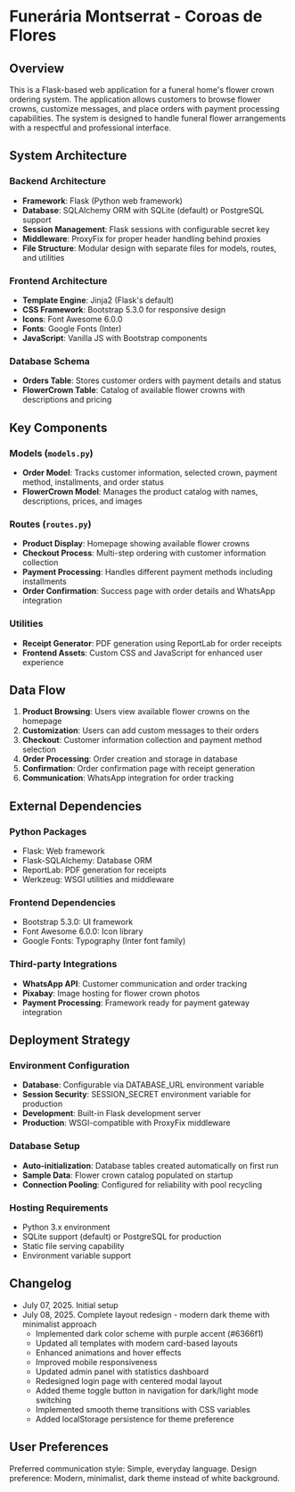 # Funerária Montserrat - Coroas de Flores

## Overview

This is a Flask-based web application for a funeral home's flower crown ordering system. The application allows customers to browse flower crowns, customize messages, and place orders with payment processing capabilities. The system is designed to handle funeral flower arrangements with a respectful and professional interface.

## System Architecture

### Backend Architecture
- **Framework**: Flask (Python web framework)
- **Database**: SQLAlchemy ORM with SQLite (default) or PostgreSQL support
- **Session Management**: Flask sessions with configurable secret key
- **Middleware**: ProxyFix for proper header handling behind proxies
- **File Structure**: Modular design with separate files for models, routes, and utilities

### Frontend Architecture
- **Template Engine**: Jinja2 (Flask's default)
- **CSS Framework**: Bootstrap 5.3.0 for responsive design
- **Icons**: Font Awesome 6.0.0
- **Fonts**: Google Fonts (Inter)
- **JavaScript**: Vanilla JS with Bootstrap components

### Database Schema
- **Orders Table**: Stores customer orders with payment details and status
- **FlowerCrown Table**: Catalog of available flower crowns with descriptions and pricing

## Key Components

### Models (`models.py`)
- **Order Model**: Tracks customer information, selected crown, payment method, installments, and order status
- **FlowerCrown Model**: Manages the product catalog with names, descriptions, prices, and images

### Routes (`routes.py`)
- **Product Display**: Homepage showing available flower crowns
- **Checkout Process**: Multi-step ordering with customer information collection
- **Payment Processing**: Handles different payment methods including installments
- **Order Confirmation**: Success page with order details and WhatsApp integration

### Utilities
- **Receipt Generator**: PDF generation using ReportLab for order receipts
- **Frontend Assets**: Custom CSS and JavaScript for enhanced user experience

## Data Flow

1. **Product Browsing**: Users view available flower crowns on the homepage
2. **Customization**: Users can add custom messages to their orders
3. **Checkout**: Customer information collection and payment method selection
4. **Order Processing**: Order creation and storage in database
5. **Confirmation**: Order confirmation page with receipt generation
6. **Communication**: WhatsApp integration for order tracking

## External Dependencies

### Python Packages
- Flask: Web framework
- Flask-SQLAlchemy: Database ORM
- ReportLab: PDF generation for receipts
- Werkzeug: WSGI utilities and middleware

### Frontend Dependencies
- Bootstrap 5.3.0: UI framework
- Font Awesome 6.0.0: Icon library
- Google Fonts: Typography (Inter font family)

### Third-party Integrations
- **WhatsApp API**: Customer communication and order tracking
- **Pixabay**: Image hosting for flower crown photos
- **Payment Processing**: Framework ready for payment gateway integration

## Deployment Strategy

### Environment Configuration
- **Database**: Configurable via DATABASE_URL environment variable
- **Session Security**: SESSION_SECRET environment variable for production
- **Development**: Built-in Flask development server
- **Production**: WSGI-compatible with ProxyFix middleware

### Database Setup
- **Auto-initialization**: Database tables created automatically on first run
- **Sample Data**: Flower crown catalog populated on startup
- **Connection Pooling**: Configured for reliability with pool recycling

### Hosting Requirements
- Python 3.x environment
- SQLite support (default) or PostgreSQL for production
- Static file serving capability
- Environment variable support

## Changelog
- July 07, 2025. Initial setup
- July 08, 2025. Complete layout redesign - modern dark theme with minimalist approach
  - Implemented dark color scheme with purple accent (#6366f1)
  - Updated all templates with modern card-based layouts
  - Enhanced animations and hover effects
  - Improved mobile responsiveness
  - Updated admin panel with statistics dashboard
  - Redesigned login page with centered modal layout
  - Added theme toggle button in navigation for dark/light mode switching
  - Implemented smooth theme transitions with CSS variables
  - Added localStorage persistence for theme preference

## User Preferences

Preferred communication style: Simple, everyday language.
Design preference: Modern, minimalist, dark theme instead of white background.